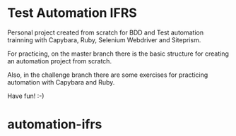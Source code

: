 # Test Automation IFRS
Personal project created from scratch for BDD and Test automation trainning with Capybara, Ruby, Selenium Webdriver and Siteprism.

For practicing, on the master branch there is the basic structure for creating an automation project from scratch.

Also, in the challenge branch there are some exercises for practicing automation with Capybara and Ruby.

Have fun! :-)
# automation-ifrs
